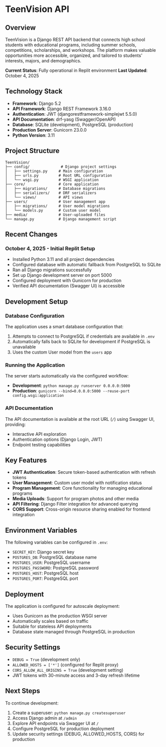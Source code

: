 # TeenVision API

## Overview
TeenVision is a Django REST API backend that connects high school students with educational programs, including summer schools, competitions, scholarships, and workshops. The platform makes valuable opportunities more accessible, organized, and tailored to students' interests, majors, and demographics.

**Current Status**: Fully operational in Replit environment
**Last Updated**: October 4, 2025

## Technology Stack
- **Framework**: Django 5.2
- **API Framework**: Django REST Framework 3.16.0
- **Authentication**: JWT (djangorestframework-simplejwt 5.5.0)
- **API Documentation**: drf-yasg (Swagger/OpenAPI)
- **Database**: SQLite (development), PostgreSQL (production)
- **Production Server**: Gunicorn 23.0.0
- **Python Version**: 3.11

## Project Structure
```
TeenVision/
├── config/              # Django project settings
│   ├── settings.py     # Main configuration
│   ├── urls.py         # Root URL configuration
│   └── wsgi.py         # WSGI application
├── core/               # Core application
│   ├── migrations/     # Database migrations
│   ├── serializers/    # DRF serializers
│   └── views/          # API views
├── users/              # User management app
│   ├── migrations/     # User model migrations
│   └── models.py       # Custom user model
├── media/              # User-uploaded files
└── manage.py           # Django management script
```

## Recent Changes

### October 4, 2025 - Initial Replit Setup
- Installed Python 3.11 and all project dependencies
- Configured database with automatic fallback from PostgreSQL to SQLite
- Ran all Django migrations successfully
- Set up Django development server on port 5000
- Configured deployment with Gunicorn for production
- Verified API documentation (Swagger UI) is accessible

## Development Setup

### Database Configuration
The application uses a smart database configuration that:
1. Attempts to connect to PostgreSQL if credentials are available in `.env`
2. Automatically falls back to SQLite for development if PostgreSQL is unavailable
3. Uses the custom User model from the `users` app

### Running the Application
The server starts automatically via the configured workflow:
- **Development**: `python manage.py runserver 0.0.0.0:5000`
- **Production**: `gunicorn --bind=0.0.0.0:5000 --reuse-port config.wsgi:application`

### API Documentation
The API documentation is available at the root URL (`/`) using Swagger UI, providing:
- Interactive API exploration
- Authentication options (Django Login, JWT)
- Endpoint testing capabilities

## Key Features
- **JWT Authentication**: Secure token-based authentication with refresh tokens
- **User Management**: Custom user model with notification status
- **Program Management**: Core functionality for managing educational programs
- **Media Uploads**: Support for program photos and other media
- **API Filtering**: Django Filter integration for advanced querying
- **CORS Support**: Cross-origin resource sharing enabled for frontend integration

## Environment Variables
The following variables can be configured in `.env`:
- `SECRET_KEY`: Django secret key
- `POSTGRES_DB`: PostgreSQL database name
- `POSTGRES_USER`: PostgreSQL username
- `POSTGRES_PASSWORD`: PostgreSQL password
- `POSTGRES_HOST`: PostgreSQL host
- `POSTGRES_PORT`: PostgreSQL port

## Deployment
The application is configured for autoscale deployment:
- Uses Gunicorn as the production WSGI server
- Automatically scales based on traffic
- Suitable for stateless API deployments
- Database state managed through PostgreSQL in production

## Security Settings
- `DEBUG = True` (development only)
- `ALLOWED_HOSTS = ['*']` (configured for Replit proxy)
- `CORS_ALLOW_ALL_ORIGINS = True` (development setting)
- JWT tokens with 30-minute access and 3-day refresh lifetime

## Next Steps
To continue development:
1. Create a superuser: `python manage.py createsuperuser`
2. Access Django admin at `/admin`
3. Explore API endpoints via Swagger UI at `/`
4. Configure PostgreSQL for production deployment
5. Update security settings (DEBUG, ALLOWED_HOSTS, CORS) for production
